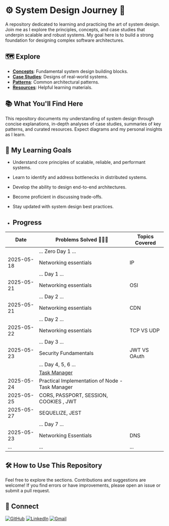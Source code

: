 # ⚙️ System Design Journey 🚀

A repository dedicated to learning and practicing the art of system design. Join me as I explore the principles, concepts, and case studies that underpin scalable and robust systems. My goal here is to build a strong foundation for designing complex software architectures.

## 🗺️ Explore

* **<ins>[Concepts](Concepts/)</ins>**: Fundamental system design building blocks.
* **<ins>[Case Studies](Case-Studies/)</ins>**: Designs of real-world systems.
* **<ins>[Patterns](Patterns/)</ins>**: Common architectural patterns.
* **<ins>[Resources](Resources/)</ins>**: Helpful learning materials.

## 📚 What You'll Find Here

This repository documents my understanding of system design through concise explanations, in-depth analyses of case studies, summaries of key patterns, and curated resources. Expect diagrams and my personal insights as I learn.

## 🚀 My Learning Goals

* Understand core principles of scalable, reliable, and performant systems.
* Learn to identify and address bottlenecks in distributed systems.
* Develop the ability to design end-to-end architectures.
* Become proficient in discussing trade-offs.
* Stay updated with system design best practices.

* ## Progress

| Date       | Problems Solved 🔨💪🏼                            | Topics Covered          |
|------------|--------------------------------------------------|-------------------------|
|            | ... Zero Day 1 ...                               |                         |
| 2025-05-18 | Networking essentials                            | IP                      |
|            | ... Day 1 ...                                    |                         |
| 2025-05-21 | Networking essentials                            | OSI                     |
|            | ... Day 2 ...                                    |                         |
| 2025-05-21 | Networking essentials                            | CDN                     |
|            | ... Day 2 ...                                    |                         |
| 2025-05-22 | Networking essentials                            | TCP VS UDP              |
|            | ... Day 3 ...                                    |                         |
| 2025-05-23 | Security Fundamentals                            | JWT VS OAuth            |
|            | ... Day 4, 5, 6 ...                              |                         |
|            | [Task Manager](https://github.com/Haririshikesh/Task-Manager-Handler-Node)                                     |                         |
| 2025-05-24 | Practical Implementation of Node -Task Manager   |                         |
| 2025-05-25 | CORS, PASSPORT, SESSION, COOKIES , JWT           |                         |
| 2025-05-27 | SEQUELIZE, JEST                                  |                         |
|            | ... Day 7 ...                                    |                         |
| 2025-05-23 | Networking Essentials                            | DNS                     |
| ...        | ...                                              | ...                     |


## 🛠️ How to Use This Repository

Feel free to explore the sections. Contributions and suggestions are welcome! If you find errors or have improvements, please open an issue or submit a pull request.

## 🔗 Connect

[![GitHub](https://img.shields.io/badge/GitHub-181717?style=flat-square&logo=github&logoColor=ffffff)](https://github.com/Haririshikesh)
[![LinkedIn](https://img.shields.io/badge/LinkedIn-0A66C2?style=flat-square&logo=linkedin&logoColor=ffffff)](https://www.linkedin.com/in/RishikeshKesavan/)
[![Gmail](https://img.shields.io/badge/Gmail-D14836?style=flat-square&logo=gmail&logoColor=ffffff)](mailto:haririshikeshk2003@gmail.com)
